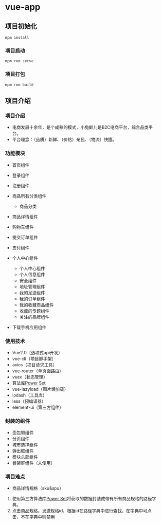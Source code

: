 # vue-app

## 项目初始化

```
npm install
```

### 项目启动

```
npm run serve
```

### 项目打包

```
npm run build
```

## 项目介绍

### 项目介绍

- 电商发展十余年，是个成熟的模式，小兔鲜儿是B2C电商平台，综合品类平台。
- 平台理念：（品质）新鲜、（价格）亲民、（物流）快捷。

### 功能模块
- 首页组件
- 登录组件
- 注册组件
- 商品所有分类组件
  - 商品分类

- 商品详情组件
- 购物车组件
- 提交订单组件
- 支付组件
- 个人中心组件
  - 个人中心组件
  - 个人信息组件
  - 安全组件
  - 地址管理组件
  - 我的足迹组件
  - 我的订单组件
  - 我的收藏商品组件
  - 收藏的专题组件
  - 关注的品牌组件
- 下载手机应用组件

### 使用技术
- Vue2.0（选项式api开发）
- vue-cli（项目脚手架）
- axios（项目请求工具）
- vue-router（单页面路由）
- vuex（状态管理）
- 算法库[Power Set](https://github.com/zhousg/javascript-algorithms/tree/master/src/algorithms/sets/power-set)
- vue-lazyload（图片懒加载）
- lodash（工具库）
- less（预编译器）
- element-ui（第三方组件）

### 封装的组件

- 面包屑组件
- 分页组件
- 城市选择组件
- 弹出框组件
- 模块头部组件
- 骨架屏组件（未使用）

### 项目难点

- 商品详情规格（sku&spu）
1. 使用第三方算法库[Power Set](https://github.com/zhousg/javascript-algorithms/tree/master/src/algorithms/sets/power-set)将获取的数据封装成带有所有商品规格的路径字典。
2. 点击商品规格，发送规格id，根据id在路径字典中进行查找，在字典中可点击，不在字典中则禁用
